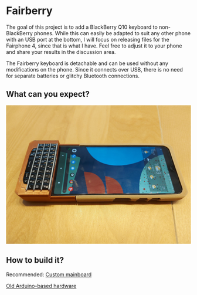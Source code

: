 # Fairberry

The goal of this project is to add a BlackBerry Q10 keyboard to non-BlackBerry phones. While this can easily be adapted to suit any other phone with an USB port at the bottom, I will focus on releasing files for the Fairphone 4, since that is what I have. Feel free to adjust it to your phone and share your results in the discussion area.

The Fairberry keyboard is detachable and can be used without any modifications on the phone. Since it connects over USB, there is no need for separate batteries or glitchy Bluetooth connections.

## What can you expect?

![Frontal shot of the keyboard attached to a Fairphone 4](https://github.com/Dakkaron/Fairberry/raw/main/Images/copper_wood.jpg)

## How to build it?

Recommended: [Custom mainboard](https://github.com/Dakkaron/Fairberry/blob/main/Documentation/Hardware_Fairberry_Mainboard.md)

[Old Arduino-based hardware](https://github.com/Dakkaron/Fairberry/blob/main/Documentation/Hardware_Arduinobased.md)
